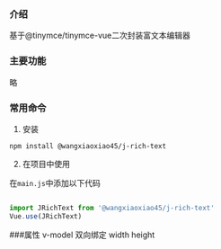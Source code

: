 
### 介绍
基于@tinymce/tinymce-vue二次封装富文本编辑器
### 主要功能

略

### 常用命令

1. 安装
```
npm install @wangxiaoxiao45/j-rich-text
```

2. 在项目中使用

在`main.js`中添加以下代码

```javascript

import JRichText from '@wangxiaoxiao45/j-rich-text'
Vue.use(JRichText)

```
###属性
v-model  双向绑定
width
height
